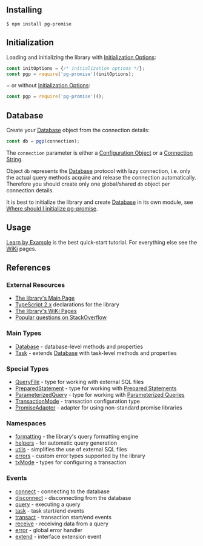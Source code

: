 ## Installing

```
$ npm install pg-promise
```

## Initialization

Loading and initializing the library with [Initialization Options]:

```js
const initOptions = {/* initialization options */};
const pgp = require('pg-promise')(initOptions);
```

&#8722; or without [Initialization Options]:

```js
const pgp = require('pg-promise')();
```

## Database

Create your [Database] object from the connection details:

```js
const db = pgp(connection);
```

The `connection` parameter is either a [Configuration Object] or a [Connection String].

Object `db` represents the [Database] protocol with lazy connection, i.e. only the actual query methods acquire
and release the connection automatically. Therefore you should create only one global/shared `db` object per connection details.

It is best to initialize the library and create [Database] in its own module, see [Where should I initialize pg-promise].

## Usage

[Learn by Example] is the best quick-start tutorial. For everything else see the [WiKi] pages.

## References

### External Resources

* [The library's Main Page](https://github.com/vitaly-t/pg-promise)
* [TypeScript 2.x](https://github.com/vitaly-t/pg-promise/tree/master/typescript) declarations for the library
* [The library's WiKi Pages](https://github.com/vitaly-t/pg-promise/wiki)
* [Popular questions on StackOverflow](https://stackoverflow.com/questions/tagged/pg-promise?sort=votes&pageSize=50) 

### Main Types
 
* [Database] - database-level methods and properties
* [Task](http://vitaly-t.github.io/pg-promise/Task.html) - extends [Database] with task-level methods and properties

[Database]:http://vitaly-t.github.io/pg-promise/Database.html

### Special Types

* [QueryFile] - type for working with external SQL files
* [PreparedStatement] - type for working with [Prepared Statements]
* [ParameterizedQuery] - type for working with [Parameterized Queries]
* [TransactionMode] - transaction configuration type
* [PromiseAdapter] - adapter for using non-standard promise libraries

[QueryFile]:http://vitaly-t.github.io/pg-promise/QueryFile.html
[PreparedStatement]:http://vitaly-t.github.io/pg-promise/PreparedStatement.html
[ParameterizedQuery]:http://vitaly-t.github.io/pg-promise/ParameterizedQuery.html
[TransactionMode]:http://vitaly-t.github.io/pg-promise/txMode.TransactionMode.html
[PromiseAdapter]:http://vitaly-t.github.io/pg-promise/PromiseAdapter.html
[Prepared Statements]:https://github.com/vitaly-t/pg-promise/wiki/Learn-by-Example#prepared-statements
[Parameterized Queries]:https://github.com/vitaly-t/pg-promise/wiki/Learn-by-Example#parameterized-queries

### Namespaces

* [formatting] - the library's query formatting engine
* [helpers] - for automatic query generation
* [utils] - simplifies the use of external SQL files
* [errors] - custom error types supported by the library
* [txMode] - types for configuring a transaction

[formatting]:http://vitaly-t.github.io/pg-promise/formatting.html
[helpers]:http://vitaly-t.github.io/pg-promise/helpers.html
[utils]:http://vitaly-t.github.io/pg-promise/utils.html
[errors]:http://vitaly-t.github.io/pg-promise/errors.html
[txMode]:http://vitaly-t.github.io/pg-promise/txMode.html

### Events

* [connect] - connecting to the database
* [disconnect] - disconnecting from the database
* [query] - executing a query
* [task] - task start/end events
* [transact] - transaction start/end events
* [receive] - receiving data from a query
* [error] - global error handler
* [extend] - interface extension event

[connect]:http://vitaly-t.github.io/pg-promise/global.html#event:connect
[disconnect]:http://vitaly-t.github.io/pg-promise/global.html#event:disconnect
[query]:http://vitaly-t.github.io/pg-promise/global.html#event:query
[task]:http://vitaly-t.github.io/pg-promise/global.html#event:task
[transact]:http://vitaly-t.github.io/pg-promise/global.html#event:transact
[receive]:http://vitaly-t.github.io/pg-promise/global.html#event:receive
[error]:http://vitaly-t.github.io/pg-promise/global.html#event:error
[extend]:http://vitaly-t.github.io/pg-promise/global.html#event:extend

[Configuration Object]:https://github.com/vitaly-t/pg-promise/wiki/Connection-Syntax#configuration-object
[Connection String]:https://github.com/vitaly-t/pg-promise/wiki/Connection-Syntax#connection-string
[Initialization Options]:http://vitaly-t.github.io/pg-promise/module-pg-promise.html
[Where should I initialize pg-promise]:https://stackoverflow.com/questions/34382796/where-should-i-initialize-pg-promise
[Learn by Example]:https://github.com/vitaly-t/pg-promise/wiki/Learn-by-Example
[WiKi]:https://github.com/vitaly-t/pg-promise/wiki


